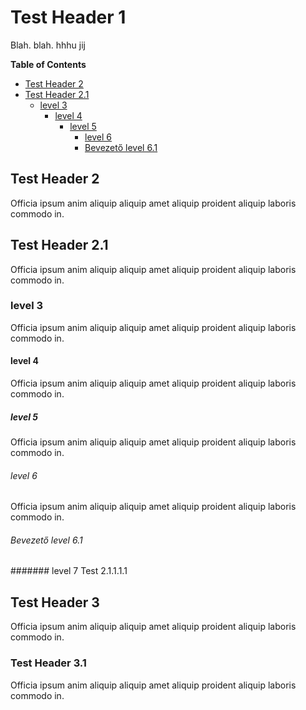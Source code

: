# Test Header 1

Blah. blah. hhhu jij

<!-- TOC -->
**Table of Contents**
- [Test Header 2](#test-header-2)
- [Test Header 2.1](#test-header-21)
	- [level 3](#level-3)
		- [level 4](#level-4)
			- [level 5](#level-5)
				- [level 6](#level-6)
				- [Bevezető level 6.1](#bevezető-level-61)
<!-- /TOC -->


## Test Header 2

Officia ipsum anim aliquip aliquip amet aliquip proident aliquip laboris commodo in.

## Test Header 2.1

Officia ipsum anim aliquip aliquip amet aliquip proident aliquip laboris commodo in.

### level 3

Officia ipsum anim aliquip aliquip amet aliquip proident aliquip laboris commodo in.

#### level 4

Officia ipsum anim aliquip aliquip amet aliquip proident aliquip laboris commodo in.

##### level 5

Officia ipsum anim aliquip aliquip amet aliquip proident aliquip laboris commodo in.

###### level 6

Officia ipsum anim aliquip aliquip amet aliquip proident aliquip laboris commodo in.

###### Bevezető level 6.1

####### level 7 Test 2.1.1.1.1

## Test Header 3

Officia ipsum anim aliquip aliquip amet aliquip proident aliquip laboris commodo in.

### Test Header 3.1

Officia ipsum anim aliquip aliquip amet aliquip proident aliquip laboris commodo in.